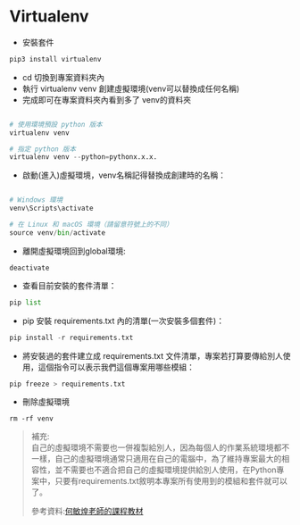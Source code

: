# Virtualenv

- 安裝套件
```python
pip3 install virtualenv
```
- cd 切換到專案資料夾內
- 執行 virtualenv venv 創建虛擬環境(venv可以替換成任何名稱)
- 完成即可在專案資料夾內看到多了 venv的資料夾
```python

# 使用環境預設 python 版本
virtualenv venv

# 指定 python 版本
virtualenv venv --python=pythonx.x.x.
```
- 啟動(進入)虛擬環境，venv名稱記得替換成創建時的名稱：
``` python

# Windows 環境
venv\Scripts\activate

# 在 Linux 和 macOS 環境（請留意符號上的不同）
source venv/bin/activate
```
- 離開虛擬環境回到global環境:
```
deactivate
```
- 查看目前安裝的套件清單：
```python
pip list
```
- pip 安裝 requirements.txt 內的清單(一次安裝多個套件)：
```python
pip install -r requirements.txt 
```
- 將安裝過的套件建立成 requirements.txt 文件清單，專案若打算要傳給別人使用，這個指令可以表示我們這個專案用哪些模組：
```python
pip freeze > requirements.txt
```
- 刪除虛擬環境
```
rm -rf venv
```
> 補充:  
自己的虛擬環境不需要也一併複製給別人，因為每個人的作業系統環境都不一樣，自己的虛擬環境通常只適用在自己的電腦中，為了維持專案最大的相容性，並不需要也不適合把自己的虛擬環境提供給別人使用，在Python專案中，只要有requirements.txt敘明本專案所有使用到的模組和套件就可以了。  
>
>參考資料:[何敏煌老師的課程教材](https://104.es/2021/04/28/python-virtualenv-introduction/)

